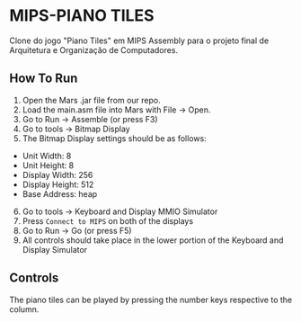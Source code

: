 MIPS-PIANO TILES
==========

Clone do jogo "Piano Tiles" em MIPS Assembly para o projeto final de Arquitetura e Organização de Computadores.


## How To Run

1. Open the Mars .jar file from our repo.
2. Load the main.asm file into Mars with File -> Open.
3. Go to Run -> Assemble (or press F3)
4. Go to tools -> Bitmap Display
5. The Bitmap Display settings should be as follows:
  - Unit Width: 8
  - Unit Height: 8
  - Display Width: 256
  - Display Height: 512
  - Base Address: heap
6. Go to tools -> Keyboard and Display MMIO Simulator
7. Press `Connect to MIPS` on both of the displays
8. Go to Run -> Go (or press F5)
9. All controls should take place in the lower portion of the Keyboard and Display Simulator

## Controls

The piano tiles can be played by pressing the number keys respective to the column.
